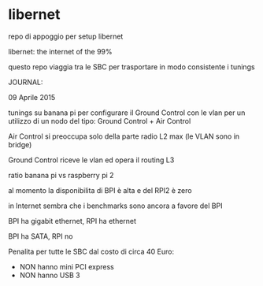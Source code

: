 libernet
========

repo di appoggio per setup libernet

libernet: the internet of the 99%



questo repo viaggia tra le SBC per trasportare in modo consistente i tunings


JOURNAL:

09 Aprile 2015

tunings su banana pi per configurare il Ground Control con le vlan per un utilizzo di un nodo del tipo:
Ground Control + Air Control

Air Control si preoccupa solo della parte radio L2 max (le VLAN sono in bridge)

Ground Control riceve le vlan ed opera il routing L3

ratio banana pi vs raspberry pi 2

al momento la disponibilita di BPI è alta e del RPI2 è zero

in Internet sembra che i benchmarks sono ancora a favore del BPI

BPI ha gigabit ethernet, RPI ha ethernet

BPI ha SATA, RPI no


Penalita per tutte le SBC dal costo di circa 40 Euro:

- NON hanno mini PCI express
- NON hanno USB 3
